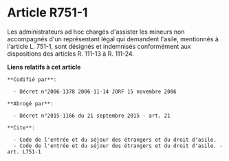 # Article R751-1

Les administrateurs ad hoc chargés d'assister les mineurs non accompagnés d'un représentant légal qui demandent l'asile,
mentionnés à l'article L. 751-1, sont désignés et indemnisés conformément aux dispositions des articles R. 111-13 à R.
111-24.

**Liens relatifs à cet article**

	**Codifié par**:

	  - Décret n°2006-1378 2006-11-14 JORF 15 novembre 2006

	**Abrogé par**:

	  - Décret n°2015-1166 du 21 septembre 2015 - art. 21

	**Cite**:

	  - Code de l'entrée et du séjour des étrangers et du droit d'asile.
	  - Code de l'entrée et du séjour des étrangers et du droit d'asile. - art. L751-1
